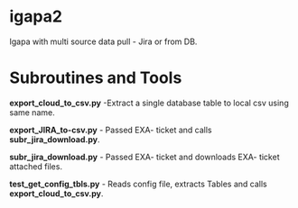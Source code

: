 # igapa2
Igapa with multi source data pull - Jira or from DB.



# Subroutines and Tools
**export_cloud_to_csv.py** -Extract a single database table to local csv using same name.

**export_JIRA_to-csv.py** - Passed EXA- ticket and calls **subr_jira_download.py**.

**subr_jira_download.py** - Passed EXA- ticket and downloads EXA- ticket attached files.

**test_get_config_tbls.py** - Reads config file, extracts Tables and calls **export_cloud_to_csv.py**.
